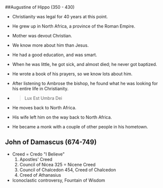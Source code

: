 ##Augustine of Hippo (350 - 430)

- Christianity was legal for 40 years at this point.

- He grew up in North Africa, a province of the Roman Empire.

- Mother was devout Christian.

- We know more about him than Jesus.

- He had a good education, and was smart.

- When he was little, he got sick, and almost died; he never got baptized.

- He wrote a book of his prayers, so we know lots about him.

- After listening to Ambrose the bishop, he found what he was looking for his entire life in Christianity.

- > Lux Est Umbra Dei

- He moves back to North Africa.

- His wife left him on the way back to North Africa.

- He became a monk with a couple of other people in his hometown.

## John of Damascus (674-749)

- Creed = Credo "I Believe"
  1. Apostles' Creed
  2. Council of Nicea 325 = Nicene Creed
  3. Council of Chalcedon 454, Creed of Chalcedon
  4. Creed of Athanasius
- Iconoclastic controversy, Fountain of Wisdom